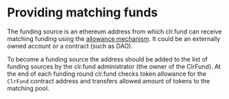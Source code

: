 # Providing matching funds

The funding source is an ethereum address from which clr.fund can receive matching funding using the [allowance mechanism](https://docs.openzeppelin.com/contracts/3.x/api/token/erc20#IERC20-allowance-address-address-). It could be an externally owned account or a contract (such as DAO).

To become a funding source the address should be added to the list of funding sources by the clr.fund administrator (the owner of the ClrFund). At the end of each funding round clr.fund checks token allowance for the `ClrFund` contract address and transfers allowed amount of tokens to the matching pool.
